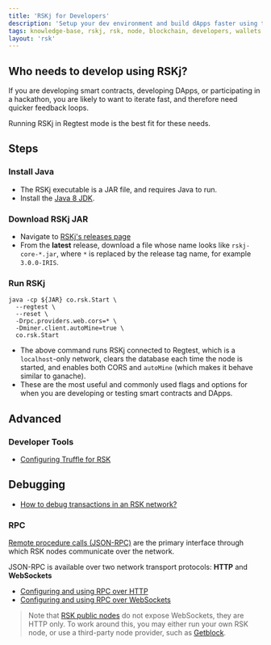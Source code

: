 ```yaml
---
title: 'RSKj for Developers'
description: 'Setup your dev environment and build dApps faster using this quick start guide'
tags: knowledge-base, rskj, rsk, node, blockchain, developers, wallets
layout: 'rsk'
---
```


## Who needs to develop using RSKj?

If you are developing smart contracts, developing DApps, or participating in a hackathon, you are likely to want to iterate fast, and therefore need quicker feedback loops.

Running RSKj in Regtest mode is the best fit for these needs.

## Steps

### Install Java

- The RSKj executable is a JAR file, and requires Java to run.
- Install the [Java 8 JDK](https://www.java.com/download/).
  
### Download RSKj JAR

- Navigate to [RSKj's releases page](https://github.com/rsksmart/rskj/releases)
- From the **latest** release, download a file whose name looks like
  `rskj-core-*.jar`, where `*` is replaced by the release tag name, for example `3.0.0-IRIS`.
  
### Run RSKj

```shell
java -cp ${JAR} co.rsk.Start \
  --regtest \
  --reset \
  -Drpc.providers.web.cors=* \
  -Dminer.client.autoMine=true \
  co.rsk.Start
```

- The above command runs RSKj connected to Regtest, which is a `localhost`-only network, clears the database each time the node is started,
and enables both CORS and `autoMine` (which makes it behave similar to ganache).
- These are the most useful and commonly used flags and options for when you are developing or testing smart contracts and DApps.
  
## Advanced

### Developer Tools

- [Configuring Truffle for RSK](/kb/configure-truffle-to-rsk/)

## Debugging

- [How to debug transactions in an RSK network?](https://stackoverflow.com/q/66144175/194982)

### RPC

[Remote procedure calls (JSON-RPC)](/rsk/node/architecture/json-rpc/) are the primary interface through which RSK nodes communicate over the network.

JSON-RPC is available over two network transport protocols: **HTTP** and **WebSockets**

- [Configuring and using RPC over HTTP](/rsk/node/architecture/json-rpc/)
- [Configuring and using RPC over WebSockets](/rsk/node/architecture/json-rpc/)

> Note that [RSK public nodes](/rsk/node/architecture/json-rpc/) do not expose WebSockets, they are HTTP only. To work around this, you may either run your own RSK node, or use a third-party node provider, such as [Getblock](/solutions/getblock/).